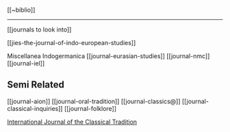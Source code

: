 [[~biblio]]

---

[[journals to look into]]

[[jies-the-journal-of-indo-european-studies]]

Miscellanea Indogermanica
[[journal-eurasian-studies]]
[[journal-nmc]]
[[journal-iel]]

## Semi Related
[[journal-aion]]
[[journal-oral-tradition]]
[[journal-classics@]]
[[journal-classical-inquiries]]
[[journal-folklore]]

[International Journal of the Classical Tradition](ijct.md)